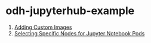 # odh-jupyterhub-example

1. [Adding Custom Images](./docs/adding-custom-images.md)
1. [Selecting Specific Nodes for Jupyter Notebook Pods](./docs/selecting-nodes.md)